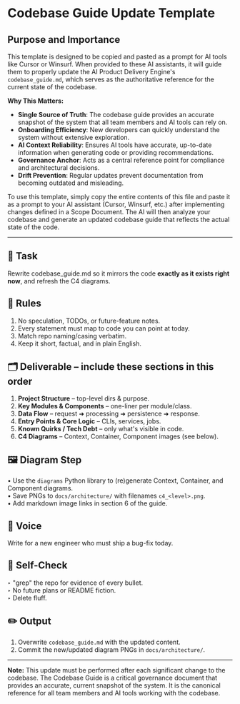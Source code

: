 # Codebase Guide Update Template

## Purpose and Importance

This template is designed to be copied and pasted as a prompt for AI tools like Cursor or Winsurf. When provided to these AI assistants, it will guide them to properly update the AI Product Delivery Engine's `codebase_guide.md`, which serves as the authoritative reference for the current state of the codebase.

**Why This Matters:**
- **Single Source of Truth**: The codebase guide provides an accurate snapshot of the system that all team members and AI tools can rely on.
- **Onboarding Efficiency**: New developers can quickly understand the system without extensive exploration.
- **AI Context Reliability**: Ensures AI tools have accurate, up-to-date information when generating code or providing recommendations.
- **Governance Anchor**: Acts as a central reference point for compliance and architectural decisions.
- **Drift Prevention**: Regular updates prevent documentation from becoming outdated and misleading.

To use this template, simply copy the entire contents of this file and paste it as a prompt to your AI assistant (Cursor, Winsurf, etc.) after implementing changes defined in a Scope Document. The AI will then analyze your codebase and generate an updated codebase guide that reflects the actual state of the code.

---

## 🔧 Task  
Rewrite codebase_guide.md so it mirrors the code **exactly as it exists right now**, and refresh the C4 diagrams.

## 🧭 Rules  
1. No speculation, TODOs, or future-feature notes.  
2. Every statement must map to code you can point at today.  
3. Match repo naming/casing verbatim.  
4. Keep it short, factual, and in plain English.

## 🗂️ Deliverable – include these sections in this order  
1. **Project Structure** – top-level dirs & purpose.  
2. **Key Modules & Components** – one-liner per module/class.  
3. **Data Flow** – request ➜ processing ➜ persistence ➜ response.  
4. **Entry Points & Core Logic** – CLIs, services, jobs.  
5. **Known Quirks / Tech Debt** – only what's visible in code.  
6. **C4 Diagrams** – Context, Container, Component images (see below).

## 🖼️ Diagram Step  
• Use the `diagrams` Python library to (re)generate Context, Container, and Component diagrams.  
• Save PNGs to `docs/architecture/` with filenames `c4_<level>.png`.  
• Add markdown image links in section 6 of the guide.

## 🧠 Voice  
Write for a new engineer who must ship a bug-fix today.

## 🔎 Self-Check  
‣ "grep" the repo for evidence of every bullet.  
‣ No future plans or README fiction.  
‣ Delete fluff.

## ✏️ Output  
1. Overwrite `codebase_guide.md` with the updated content.  
2. Commit the new/updated diagram PNGs in `docs/architecture/`.

---

**Note:** This update must be performed after each significant change to the codebase. The Codebase Guide is a critical governance document that provides an accurate, current snapshot of the system. It is the canonical reference for all team members and AI tools working with the codebase. 